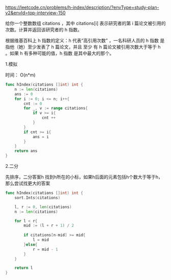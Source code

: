 https://leetcode.cn/problems/h-index/description/?envType=study-plan-v2&envId=top-interview-150

给你一个整数数组 citations ，其中 citations[i] 表示研究者的第 i 篇论文被引用的次数。计算并返回该研究者的 h 指数。

根据维基百科上 h 指数的定义：h 代表“高引用次数” ，一名科研人员的 h 指数 是指他（她）至少发表了 h 篇论文，并且 至少 有 h 篇论文被引用次数大于等于 h 。如果 h 有多种可能的值，h 指数 是其中最大的那个。

1.模拟

时间： O(n*m)
```go
func hIndex(citations []int) int {
    n := len(citations)
    ans := 0
    for i := 0; i <= n; i++{
        cnt := 0
        for _, v := range citations{
            if v >= i{
                cnt ++
            }
        }
        if cnt >= i{
            ans = i
        }
    }
    return ans
}
```

2.二分

先排序，二分答案h
找到h所在的小标，如果h后面的元素包括h个数大于等于h，那么尝试找更大的答案


```go
func hIndex(citations []int) int {
    sort.Ints(citations)

    l, r := 0, len(citations)
    n := len(citations)

    for l < r{
        mid := (l + r + 1) / 2
        
        if citations[n-mid] >= mid{
            l = mid
        }else{
            r = mid - 1
        }
    }

    return l
}
```